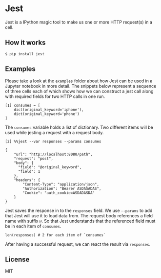 # Jest

Jest is a IPython magic tool to make us one or more HTTP request(s) in a cell.

## How it works

```
$ pip install jest
```

## Examples

Please take a look at the `examples` folder about how Jest can be used in a Jupyter notebook in more detail. The snippets below represent a sequence of three cells each of which shows how we can construct a jest call along with required fields for two HTTP calls in one run.   

```
[1] consumes = [
    dict(original_keyword='iphone'),
    dict(original_keyword='phone')
]
```

The `consumes` variable holds a list of dictionary. Two different items will be used while jesting a request with a request body.  

```
[2] %%jest --var responses --params consumes 

{
    "url": "http://localhost:8080/path",
    "request": "post",
    "body": {
      "field": "@original_keyword",
      "field": 1
    },
    "headers": {
        "Content-Type": "application/json", 
        "Authorization": "Bearer ASDASADAS",
        "Cookie": "auth_cookie=ASDADASDA"
    }
}
```

Jest saves the response in to the `responses` field. We use `--params` to add that Jest will use it to load data from. The request body references a field name with suffix `@`. So that Jest understands that the referenced field must be in each item of `consumes`. 

```
len(responses) # 2 for each item of `consumes`
```

After having a successful request, we can react the result via `responses`.

## License

MIT
